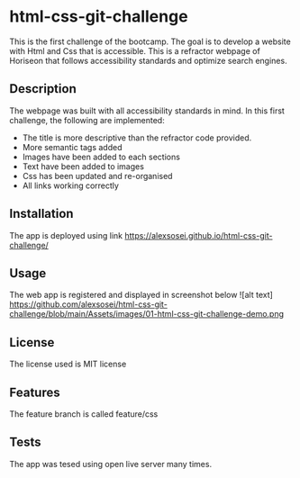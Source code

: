 # html-css-git-challenge
This is the first challenge of the bootcamp. The goal is to develop a website with Html and Css that is accessible. This is a refractor webpage of Horiseon that follows accessibility standards and optimize search engines.
## Description
The webpage was built with all accessibility standards in mind. In this first challenge, the following are implemented:
- The title is more descriptive than the refractor code provided.
- More semantic tags added
- Images have been added to each sections
- Text have been added to images
- Css has been updated and re-organised
- All links working correctly

## Installation
The app is deployed using link https://alexsosei.github.io/html-css-git-challenge/ 
## Usage
The web app is registered and displayed in screenshot below ![alt text] https://github.com/alexsosei/html-css-git-challenge/blob/main/Assets/images/01-html-css-git-challenge-demo.png 
## License
The license used is MIT license
## Features
The feature branch is called feature/css
## Tests
The app was tesed using open live server many times. 

